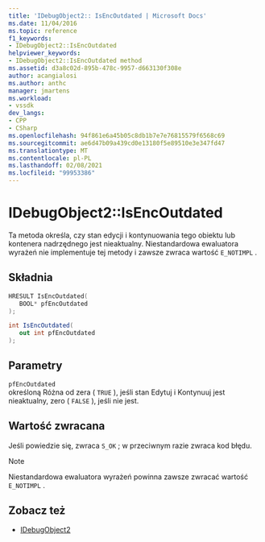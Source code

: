 ```yaml
---
title: 'IDebugObject2:: IsEncOutdated | Microsoft Docs'
ms.date: 11/04/2016
ms.topic: reference
f1_keywords:
- IDebugObject2::IsEncOutdated
helpviewer_keywords:
- IDebugObject2::IsEncOutdated method
ms.assetid: d3a8c02d-895b-478c-9957-d663130f308e
author: acangialosi
ms.author: anthc
manager: jmartens
ms.workload:
- vssdk
dev_langs:
- CPP
- CSharp
ms.openlocfilehash: 94f861e6a45b05c8db1b7e7e76815579f6568c69
ms.sourcegitcommit: ae6d47b09a439cd0e13180f5e89510e3e347fd47
ms.translationtype: MT
ms.contentlocale: pl-PL
ms.lasthandoff: 02/08/2021
ms.locfileid: "99953386"
---
```

# <a name="idebugobject2isencoutdated"></a>IDebugObject2::IsEncOutdated
Ta metoda określa, czy stan edycji i kontynuowania tego obiektu lub kontenera nadrzędnego jest nieaktualny. Niestandardowa ewaluatora wyrażeń nie implementuje tej metody i zawsze zwraca wartość `E_NOTIMPL` .

## <a name="syntax"></a>Składnia

```cpp
HRESULT IsEncOutdated(
   BOOL* pfEncOutdated
);
```

```csharp
int IsEncOutdated(
   out int pfEncOutdated
);
```

## <a name="parameters"></a>Parametry
`pfEncOutdated`\
określoną Różna od zera ( `TRUE` ), jeśli stan Edytuj i Kontynuuj jest nieaktualny, zero ( `FALSE` ), jeśli nie jest.

## <a name="return-value"></a>Wartość zwracana
 Jeśli powiedzie się, zwraca `S_OK` ; w przeciwnym razie zwraca kod błędu.

> [!NOTE]
> Niestandardowa ewaluatora wyrażeń powinna zawsze zwracać wartość `E_NOTIMPL` .

## <a name="see-also"></a>Zobacz też
- [IDebugObject2](../../../extensibility/debugger/reference/idebugobject2.md)
